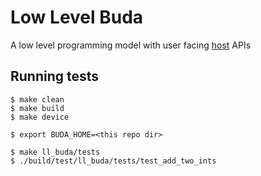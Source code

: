# Low Level Buda

A low level programming model with user facing [host](./api/host_api.hpp) APIs 

## Running tests

```
$ make clean
$ make build
$ make device

$ export BUDA_HOME=<this repo dir>

$ make ll_buda/tests
$ ./build/test/ll_buda/tests/test_add_two_ints
```

